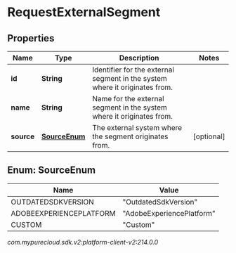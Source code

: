# RequestExternalSegment


## Properties

| Name | Type | Description | Notes |
| ------------ | ------------- | ------------- | ------------- |
| **id** | **String** | Identifier for the external segment in the system where it originates from. |  |
| **name** | **String** | Name for the external segment in the system where it originates from. |  |
| **source** | [**SourceEnum**](#Enum--SourceEnum) | The external system where the segment originates from. |  [optional] |


## Enum: SourceEnum

| Name | Value |
| ---- | ----- |
| OUTDATEDSDKVERSION | &quot;OutdatedSdkVersion&quot; | 
| ADOBEEXPERIENCEPLATFORM | &quot;AdobeExperiencePlatform&quot; | 
| CUSTOM | &quot;Custom&quot; | 




_com.mypurecloud.sdk.v2:platform-client-v2:214.0.0_
